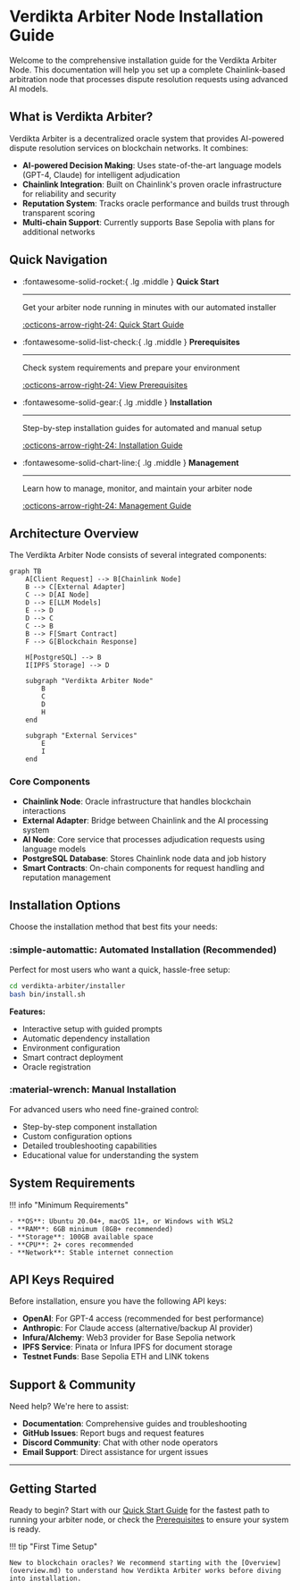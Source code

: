# Verdikta Arbiter Node Installation Guide

Welcome to the comprehensive installation guide for the Verdikta Arbiter Node. This documentation will help you set up a complete Chainlink-based arbitration node that processes dispute resolution requests using advanced AI models.

## What is Verdikta Arbiter?

Verdikta Arbiter is a decentralized oracle system that provides AI-powered dispute resolution services on blockchain networks. It combines:

- **AI-powered Decision Making**: Uses state-of-the-art language models (GPT-4, Claude) for intelligent adjudication
- **Chainlink Integration**: Built on Chainlink's proven oracle infrastructure for reliability and security
- **Reputation System**: Tracks oracle performance and builds trust through transparent scoring
- **Multi-chain Support**: Currently supports Base Sepolia with plans for additional networks

## Quick Navigation

<div class="grid cards" markdown>

-   :fontawesome-solid-rocket:{ .lg .middle } **Quick Start**

    ---

    Get your arbiter node running in minutes with our automated installer

    [:octicons-arrow-right-24: Quick Start Guide](quick-start.md)

-   :fontawesome-solid-list-check:{ .lg .middle } **Prerequisites**

    ---

    Check system requirements and prepare your environment

    [:octicons-arrow-right-24: View Prerequisites](prerequisites.md)

-   :fontawesome-solid-gear:{ .lg .middle } **Installation**

    ---

    Step-by-step installation guides for automated and manual setup

    [:octicons-arrow-right-24: Installation Guide](installation/index.md)

-   :fontawesome-solid-chart-line:{ .lg .middle } **Management**

    ---

    Learn how to manage, monitor, and maintain your arbiter node

    [:octicons-arrow-right-24: Management Guide](management/index.md)

</div>

## Architecture Overview

The Verdikta Arbiter Node consists of several integrated components:

```mermaid
graph TB
    A[Client Request] --> B[Chainlink Node]
    B --> C[External Adapter]
    C --> D[AI Node]
    D --> E[LLM Models]
    E --> D
    D --> C
    C --> B
    B --> F[Smart Contract]
    F --> G[Blockchain Response]
    
    H[PostgreSQL] --> B
    I[IPFS Storage] --> D
    
    subgraph "Verdikta Arbiter Node"
        B
        C
        D
        H
    end
    
    subgraph "External Services"
        E
        I
    end
```

### Core Components

- **Chainlink Node**: Oracle infrastructure that handles blockchain interactions
- **External Adapter**: Bridge between Chainlink and the AI processing system
- **AI Node**: Core service that processes adjudication requests using language models
- **PostgreSQL Database**: Stores Chainlink node data and job history
- **Smart Contracts**: On-chain components for request handling and reputation management

## Installation Options

Choose the installation method that best fits your needs:

### :simple-automattic: Automated Installation (Recommended)

Perfect for most users who want a quick, hassle-free setup:

```bash
cd verdikta-arbiter/installer
bash bin/install.sh
```

**Features:**
- Interactive setup with guided prompts
- Automatic dependency installation
- Environment configuration
- Smart contract deployment
- Oracle registration

### :material-wrench: Manual Installation

For advanced users who need fine-grained control:

- Step-by-step component installation
- Custom configuration options  
- Detailed troubleshooting capabilities
- Educational value for understanding the system

## System Requirements

!!! info "Minimum Requirements"

    - **OS**: Ubuntu 20.04+, macOS 11+, or Windows with WSL2
    - **RAM**: 6GB minimum (8GB+ recommended)
    - **Storage**: 100GB available space
    - **CPU**: 2+ cores recommended
    - **Network**: Stable internet connection

## API Keys Required

Before installation, ensure you have the following API keys:

- **OpenAI**: For GPT-4 access (recommended for best performance)
- **Anthropic**: For Claude access (alternative/backup AI provider)
- **Infura/Alchemy**: Web3 provider for Base Sepolia network
- **IPFS Service**: Pinata or Infura IPFS for document storage
- **Testnet Funds**: Base Sepolia ETH and LINK tokens

## Support & Community

Need help? We're here to assist:

- **Documentation**: Comprehensive guides and troubleshooting
- **GitHub Issues**: Report bugs and request features
- **Discord Community**: Chat with other node operators
- **Email Support**: Direct assistance for urgent issues

---

## Getting Started

Ready to begin? Start with our [Quick Start Guide](quick-start.md) for the fastest path to running your arbiter node, or check the [Prerequisites](prerequisites.md) to ensure your system is ready.

!!! tip "First Time Setup"

    New to blockchain oracles? We recommend starting with the [Overview](overview.md) to understand how Verdikta Arbiter works before diving into installation. 